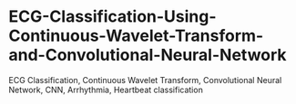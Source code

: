 # ECG-Classification-Using-Continuous-Wavelet-Transform-and-Convolutional-Neural-Network
ECG Classification, Continuous Wavelet Transform, Convolutional Neural Network, CNN, Arrhythmia, Heartbeat classification
